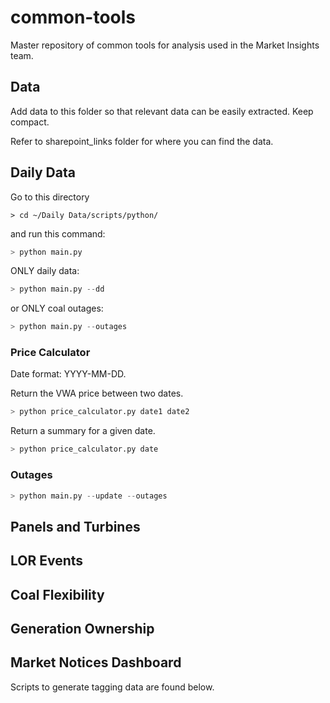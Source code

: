 # common-tools

Master repository of common tools for analysis used in the Market Insights team.

## Data 

Add data to this folder so that relevant data can be easily extracted. Keep compact.

Refer to sharepoint_links folder for where you can find the data.

## Daily Data

Go to this directory

```
> cd ~/Daily Data/scripts/python/
```

and run this command:

```python
> python main.py
```

ONLY daily data:

```python
> python main.py --dd
```

or ONLY coal outages:

```python
> python main.py --outages
```

### Price Calculator

Date format: YYYY-MM-DD.

Return the VWA price between two dates.

```python
> python price_calculator.py date1 date2
```

Return a summary for a given date.

```python
> python price_calculator.py date
```

### Outages

```python
> python main.py --update --outages
```

## Panels and Turbines

## LOR Events

## Coal Flexibility

## Generation Ownership

## Market Notices Dashboard

Scripts to generate tagging data are found below.